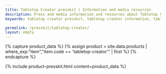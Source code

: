 ```yaml
---
title: Tabletop Creator presskit | Information and media resources
description: Press and media information and resources about Tabletop Creator
keywords: tabletop creator presskit, tabletop creator information, tabletop creator press, tabletop creator media, tabletop creator resources

permalink: /presskit/tabletop-creator/
layout: empty
---
```


{% capture product_data %}
  {% assign product = site.data.products | where_exp:"item","item.code == 'tabletop-creator'" | first %}
{% endcapture %}

{% include product-presskit.html content=product_data %}
